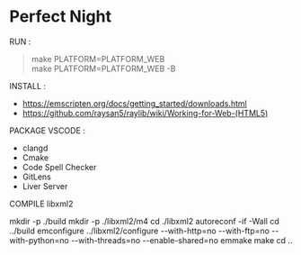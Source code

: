 # Perfect Night

RUN :

> make PLATFORM=PLATFORM_WEB  
> make PLATFORM=PLATFORM_WEB -B

INSTALL :

- https://emscripten.org/docs/getting_started/downloads.html  
- https://github.com/raysan5/raylib/wiki/Working-for-Web-(HTML5)

PACKAGE VSCODE :

- clangd
- Cmake
- Code Spell Checker
- GitLens
- Liver Server

COMPILE libxml2

mkdir -p ./build
mkdir -p ./libxml2/m4
cd ./libxml2
autoreconf -if -Wall
cd ../build
emconfigure ../libxml2/configure --with-http=no --with-ftp=no --with-python=no --with-threads=no --enable-shared=no
emmake make
cd ..

